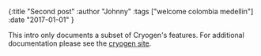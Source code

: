 {:title "Second post"
 :author "Johnny"
 :tags ["welcome colombia medellin"]
 :date "2017-01-01"
}

This intro only documents a subset of Cryogen's features. For additional documentation please see the [cryogen site](http://cryogenweb.org).
